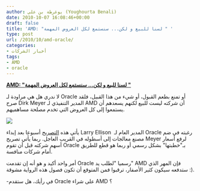 ```yaml
---
author: يوغرطة بن علي (Youghourta Benali)
date: 2010-10-07 16:08:46+00:00
draft: false
title: 'AMD: "لسنا للبيع و لكن... سنستمع لكل العروض المهمة " '
type: post
url: /2010/10/amd-oracle/
categories:
- أخبار الشركات
tags:
- AMD
- oracle
---
```


**[AMD: "لسنا للبيع و لكن... سنستمع لكل العروض المهمة "](https://www.it-scoop.com/2010/10/amd-oracle/)**


لا ندري هل هي مراودة لـ Oracle أو تمنع بطعم القبول، أو شيء من هذا القبيل، فلقد صرح Dirk Meyer المدير التنفيذي لـ AMD أن شركته ليست للبيع لكنهم يسعدهم أن يستمعوا إلى كل العروض التي تخدم مصلحة مساهميهم.

[![](https://www.it-scoop.com/wp-content/uploads/2010/10/AMD-Oracle.gif)
](https://www.it-scoop.com/2010/10/amd-oracle/)

يأتي هذه [التصريح](http://www.reuters.com/article/idUSTRE69525920101006) أسبوعا بعد إبداء Larry Ellison  المدير العام لـ Oracle رغبته في ضم مصنع معالجات إلى أسطوله في القريب العاجل. ربما يأتي تصريح Meyer لرفع أسعار أسهم شركته قبل أن تقوم Oracle بـ"خطبتها" بشكل رسمي أو ربما هو قطع للطريق أمام شركات منافسة.

أمر واحد أكيد و هو أنه إن تقدمت Oracle رسميا "لطلب يد" AMD فإن المهر الذي ستدفعه سيكون كثير الأصفار، ترقبوا فمن المتوقع أن تكون فصول هذه الرواية مشوقة :).

-في رأيك، هل ستقدم Oracle على شراء AMD ؟
